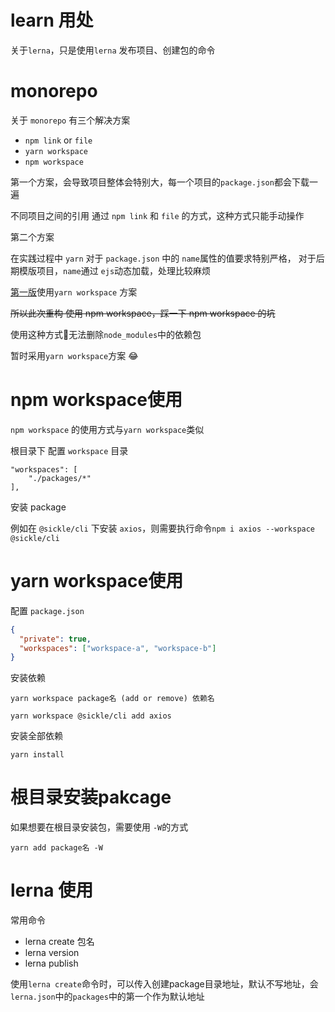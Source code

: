 # learn 用处
关于`lerna`，只是使用`lerna` 发布项目、创建包的命令

# monorepo

关于 `monorepo` 有三个解决方案
* `npm link` or `file`
* `yarn workspace`
* `npm workspace`

第一个方案，会导致项目整体会特别大，每一个项目的`package.json`都会下载一遍

不同项目之间的引用 通过 `npm link` 和 `file` 的方式，这种方式只能手动操作

第二个方案

在实践过程中 `yarn` 对于 `package.json` 中的 `name`属性的值要求特别严格， 对于后期模版项目，`name`通过 `ejs`动态加载，处理比较麻烦

[第一版](https://github.com/TaroSunn/sickle-cli/tree/main)使用`yarn workspace` 方案

~~所以此次重构 使用 npm workspace，踩一下 npm workspace 的坑~~

使用这种方式无法删除`node_modules`中的依赖包

暂时采用`yarn workspace`方案 😂

# npm workspace使用
 
`npm workspace` 的使用方式与`yarn workspace`类似

根目录下 配置 `workspace` 目录

```
"workspaces": [
    "./packages/*"
],
```

安装 package

例如在 `@sickle/cli` 下安装 `axios`，则需要执行命令`npm i axios --workspace @sickle/cli`

# yarn workspace使用

配置 `package.json`
``` json
{
  "private": true,
  "workspaces": ["workspace-a", "workspace-b"]
}
```

安装依赖

```
yarn workspace package名 (add or remove) 依赖名

yarn workspace @sickle/cli add axios
```

安装全部依赖
```
yarn install
```

# 根目录安装pakcage
如果想要在根目录安装包，需要使用 `-W`的方式

```
yarn add package名 -W
```


# lerna 使用

常用命令
* lerna create 包名
* lerna version
* lerna publish

使用`lerna create`命令时，可以传入创建package目录地址，默认不写地址，会`lerna.json`中的`packages`中的第一个作为默认地址 

